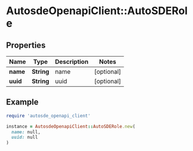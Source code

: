 # AutosdeOpenapiClient::AutoSDERole

## Properties

| Name | Type | Description | Notes |
| ---- | ---- | ----------- | ----- |
| **name** | **String** | name | [optional] |
| **uuid** | **String** | uuid | [optional] |

## Example

```ruby
require 'autosde_openapi_client'

instance = AutosdeOpenapiClient::AutoSDERole.new(
  name: null,
  uuid: null
)
```

